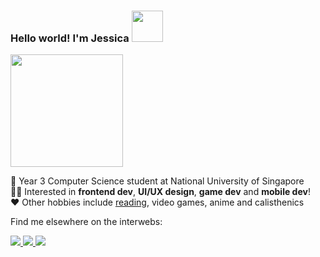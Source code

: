 ### Hello world! I'm Jessica <img src="https://media.giphy.com/media/mGcNjsfWAjY5AEZNw6/giphy.gif" width="50"/>
<img src="https://media.giphy.com/media/7NoNw4pMNTvgc/giphy.gif" height="180"/>

📝 Year 3 Computer Science student at National University of Singapore<br>
👩‍💻 Interested in **frontend dev**, **UI/UX design**, **game dev** and **mobile dev**!<br>
❤️ Other hobbies include [reading](https://www.goodreads.com/jessicapsx), video games, anime and calisthenics

Find me elsewhere on the interwebs:

<a href="https://www.linkedin.com/in/jessicapsx/">
  <img src="https://img.shields.io/badge/LinkedIn-0077B5?style=for-the-badge&logo=linkedin&logoColor=white" />
</a>
<a href="https://codepen.io/jessicax941">
  <img src="https://img.shields.io/badge/Codepen-242424?style=for-the-badge&logo=codepen&logoColor=white" />
</a>
<a href="https://dribbble.com/jessicax941">
  <img src="https://img.shields.io/badge/Dribbble-EA4C89?style=for-the-badge&logo=dribbble&logoColor=white" />
</a>

<!-- CENTER ALIGNED
<h3 align="center">Hello world! I'm Jessica <img src="https://media.giphy.com/media/mGcNjsfWAjY5AEZNw6/giphy.gif" width="50"/></h3>
<div align="center">
  <img src="https://media.giphy.com/media/7NoNw4pMNTvgc/giphy.gif" height="180"/>
</div>


<div align="center">
  📝 Year 3 Computer Science student at National University of Singapore<br>
  👩‍💻 Interested in <strong>frontend dev</strong>, <strong>UI/UX design</strong>, <strong>game dev</strong> and <strong>mobile dev</strong>!<br>
  ❤️ Other hobbies include <a href="https://www.goodreads.com/jessicapsx">reading</a>, video games, anime and calisthenics
</div>

<br>

<div align="center">
  <strong>Find me elsewhere on the interwebs:</strong><br>

  <a href="https://www.linkedin.com/in/jessicapsx/">
    <img src="https://img.shields.io/badge/LinkedIn-0077B5?style=for-the-badge&logo=linkedin&logoColor=white"/>
  </a>
</div>
-->

<!--
**jessicax941/jessicax941** is a ✨ _special_ ✨ repository because its `README.md` (this file) appears on your GitHub profile.

Here are some ideas to get you started:

- 🔭 I’m currently working on ...
- 🌱 I’m currently learning ...
- 👯 I’m looking to collaborate on ...
- 🤔 I’m looking for help with ...
- 💬 Ask me about ...
- 📫 How to reach me: ...
- 😄 Pronouns: ...
- ⚡ Fun fact: ...
-->
